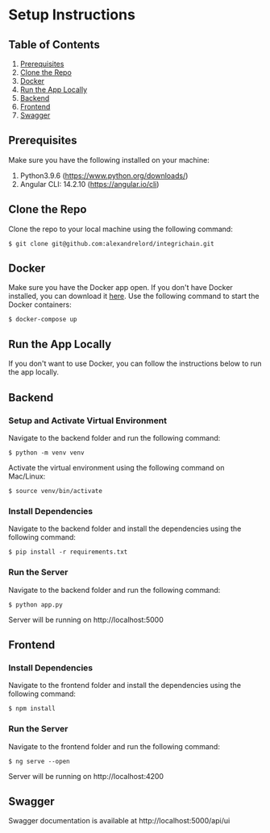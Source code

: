 # Setup Instructions

## Table of Contents

1. [Prerequisites](#prerequisites)
2. [Clone the Repo](#clone-the-repo)
3. [Docker](#docker)
4. [Run the App Locally](#run-the-app-locally)
5. [Backend](#backend)
6. [Frontend](#frontend)
7. [Swagger](#swagger)

## Prerequisites

Make sure you have the following installed on your machine:

1. Python3.9.6 (https://www.python.org/downloads/)
2. Angular CLI: 14.2.10 (https://angular.io/cli)

## Clone the Repo

Clone the repo to your local machine using the following command:
```console
$ git clone git@github.com:alexandrelord/integrichain.git
```

## Docker

Make sure you have the Docker app open. If you don't have Docker installed, you can download it [here](https://www.docker.com/products/docker-desktop).
Use the following command to start the Docker containers:
```console
$ docker-compose up
```

## Run the App Locally
If you don't want to use Docker, you can follow the instructions below to run the app locally.

## Backend

### Setup and Activate Virtual Environment

Navigate to the backend folder and run the following command:
```console
$ python -m venv venv
```

Activate the virtual environment using the following command on Mac/Linux:
```console
$ source venv/bin/activate
```

### Install Dependencies

Navigate to the backend folder and install the dependencies using the following command:
```console
$ pip install -r requirements.txt
```

### Run the Server

Navigate to the backend folder and run the following command:
```console
$ python app.py
```

Server will be running on http://localhost:5000

## Frontend

### Install Dependencies

Navigate to the frontend folder and install the dependencies using the following command:
```console
$ npm install
```

### Run the Server

Navigate to the frontend folder and run the following command:
```console
$ ng serve --open
```

Server will be running on http://localhost:4200

## Swagger

Swagger documentation is available at http://localhost:5000/api/ui


